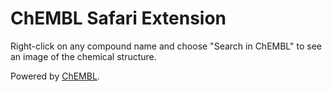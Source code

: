 # ChEMBL Safari Extension

Right-click on any compound name and choose "Search in ChEMBL" to see an image of the chemical structure.

Powered by [ChEMBL](https://www.ebi.ac.uk/chembldb/).